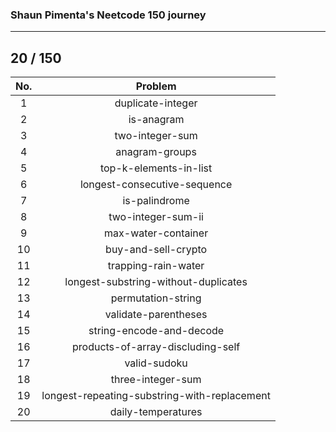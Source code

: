 ### Shaun Pimenta's Neetcode 150 journey
---

## 20 / 150

| No. | Problem           |
|:---:|:-----------------:|
| 1 | duplicate-integer |
| 2 | is-anagram |
| 3 | two-integer-sum |
| 4 | anagram-groups |
| 5 | top-k-elements-in-list |
| 6 | longest-consecutive-sequence |
| 7 | is-palindrome |
| 8 | two-integer-sum-ii |
| 9 | max-water-container |
| 10 | buy-and-sell-crypto |
| 11 | trapping-rain-water |
| 12 | longest-substring-without-duplicates |
| 13 | permutation-string |
| 14 | validate-parentheses |
| 15 | string-encode-and-decode |
| 16 | products-of-array-discluding-self |
| 17 | valid-sudoku |
| 18 | three-integer-sum |
| 19 | longest-repeating-substring-with-replacement |
| 20 | daily-temperatures |
